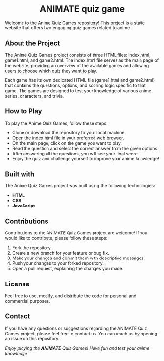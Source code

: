 <h1 align="center">ANIMATE quiz game</h1>

Welcome to the Anime Quiz Games repository! This project is a static website that offers two engaging quiz games related to anime

## About the Project
The Anime Quiz Games project consists of three HTML files: index.html, game1.html, and game2.html. The index.html file serves as the main page of the website, providing an overview of the available games and allowing users to choose which quiz they want to play.

Each game has its own dedicated HTML file (game1.html and game2.html) that contains the questions, options, and scoring logic specific to that game. The games are designed to test your knowledge of various anime series, characters, and trivia.

## How to Play
To play the Anime Quiz Games, follow these steps:
- Clone or download the repository to your local machine.
- Open the index.html file in your preferred web browser.
- On the main page, click on the game you want to play.
- Read the question and select the correct answer from the given options.
- After answering all the questions, you will see your final score.
- Enjoy the quiz and challenge yourself to improve your anime knowledge!

## Built with
The Anime Quiz Games project was built using the following technologies:
- **HTML**
- **CSS**
- **JavaScript**

## Contributions
Contributions to the ANIMATE Quiz Games project are welcome! If you would like to contribute, please follow these steps:
1. Fork the repository.
2. Create a new branch for your feature or bug fix.
3. Make your changes and commit them with descriptive messages.
4. Push your changes to your forked repository.
5. Open a pull request, explaining the changes you made.

## License
Feel free to use, modify, and distribute the code for personal and commercial purposes.

## Contact
If you have any questions or suggestions regarding the ANIMATE Quiz Games project, please feel free to contact us. You can reach us by opening an issue on this repository.

_Enjoy playing the **ANIMATE** Quiz Games! Have fun and test your anime knowledge_
